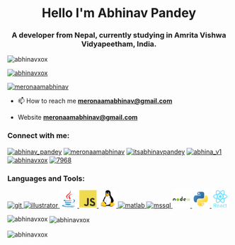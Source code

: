 <h1 align="center">Hello I'm Abhinav Pandey</h1>
<h3 align="center">A developer from Nepal, currently studying in Amrita Vishwa Vidyapeetham, India.</h3>

<p align="left"> <img src="https://komarev.com/ghpvc/?username=abhinavxox&label=Profile%20views&color=0e75b6&style=flat" alt="abhinavxox" /> </p>

<p align="left"> <a href="https://github.com/ryo-ma/github-profile-trophy"><img src="https://github-profile-trophy.vercel.app/?username=abhinavxox" alt="abhinavxox" /></a> </p>

<p align="left"> <a href="https://twitter.com/meronaamabhinav" target="blank"><img src="https://img.shields.io/twitter/follow/meronaamabhinav?logo=twitter&style=for-the-badge" alt="meronaamabhinav" /></a> </p>

- 📫 How to reach me **meronaamabhinav@gmail.com**

- Website **meronaamabhinav@gmail.com**

<h3 align="left">Connect with me:</h3>
<p align="left">
<a href="https://dev.to/abhinav_pandey" target="blank"><img align="center" src="https://raw.githubusercontent.com/rahuldkjain/github-profile-readme-generator/master/src/images/icons/Social/devto.svg" alt="abhinav_pandey" height="30" width="40" /></a>
<a href="https://twitter.com/meronaamabhinav" target="blank"><img align="center" src="https://raw.githubusercontent.com/rahuldkjain/github-profile-readme-generator/master/src/images/icons/Social/twitter.svg" alt="meronaamabhinav" height="30" width="40" /></a>
<a href="https://linkedin.com/in/itsabhinavpandey" target="blank"><img align="center" src="https://raw.githubusercontent.com/rahuldkjain/github-profile-readme-generator/master/src/images/icons/Social/linked-in-alt.svg" alt="itsabhinavpandey" height="30" width="40" /></a>
<a href="https://instagram.com/abhina_v1" target="blank"><img align="center" src="https://raw.githubusercontent.com/rahuldkjain/github-profile-readme-generator/master/src/images/icons/Social/instagram.svg" alt="abhina_v1" height="30" width="40" /></a>
<a href="https://www.leetcode.com/abhinavxox" target="blank"><img align="center" src="https://raw.githubusercontent.com/rahuldkjain/github-profile-readme-generator/master/src/images/icons/Social/leet-code.svg" alt="abhinavxox" height="30" width="40" /></a>
<a href="https://discord.gg/7968" target="blank"><img align="center" src="https://raw.githubusercontent.com/rahuldkjain/github-profile-readme-generator/master/src/images/icons/Social/discord.svg" alt="7968" height="30" width="40" /></a>
</p>

<h3 align="left">Languages and Tools:</h3>
<p align="left"> <a href="https://git-scm.com/" target="_blank" rel="noreferrer"> <img src="https://www.vectorlogo.zone/logos/git-scm/git-scm-icon.svg" alt="git" width="40" height="40"/> </a> <a href="https://www.adobe.com/in/products/illustrator.html" target="_blank" rel="noreferrer"> <img src="https://www.vectorlogo.zone/logos/adobe_illustrator/adobe_illustrator-icon.svg" alt="illustrator" width="40" height="40"/> </a> <a href="https://www.java.com" target="_blank" rel="noreferrer"> <img src="https://raw.githubusercontent.com/devicons/devicon/master/icons/java/java-original.svg" alt="java" width="40" height="40"/> </a> <a href="https://developer.mozilla.org/en-US/docs/Web/JavaScript" target="_blank" rel="noreferrer"> <img src="https://raw.githubusercontent.com/devicons/devicon/master/icons/javascript/javascript-original.svg" alt="javascript" width="40" height="40"/> </a> <a href="https://www.linux.org/" target="_blank" rel="noreferrer"> <img src="https://raw.githubusercontent.com/devicons/devicon/master/icons/linux/linux-original.svg" alt="linux" width="40" height="40"/> </a> <a href="https://www.mathworks.com/" target="_blank" rel="noreferrer"> <img src="https://upload.wikimedia.org/wikipedia/commons/2/21/Matlab_Logo.png" alt="matlab" width="40" height="40"/> </a> <a href="https://www.microsoft.com/en-us/sql-server" target="_blank" rel="noreferrer"> <img src="https://www.svgrepo.com/show/303229/microsoft-sql-server-logo.svg" alt="mssql" width="40" height="40"/> </a> <a href="https://nodejs.org" target="_blank" rel="noreferrer"> <img src="https://raw.githubusercontent.com/devicons/devicon/master/icons/nodejs/nodejs-original-wordmark.svg" alt="nodejs" width="40" height="40"/> </a> <a href="https://www.python.org" target="_blank" rel="noreferrer"> <img src="https://raw.githubusercontent.com/devicons/devicon/master/icons/python/python-original.svg" alt="python" width="40" height="40"/> </a> <a href="https://reactjs.org/" target="_blank" rel="noreferrer"> <img src="https://raw.githubusercontent.com/devicons/devicon/master/icons/react/react-original-wordmark.svg" alt="react" width="40" height="40"/> </a> </p>

<p><img align="left" src="https://github-readme-stats.vercel.app/api/top-langs?username=abhinavxox&show_icons=true&locale=en&layout=compact" alt="abhinavxox" /></p>

<p>&nbsp;<img align="center" src="https://github-readme-stats.vercel.app/api?username=abhinavxox&show_icons=true&locale=en" alt="abhinavxox" /></p>

<p><img align="center" src="https://github-readme-streak-stats.herokuapp.com/?user=abhinavxox&" alt="abhinavxox" /></p>

